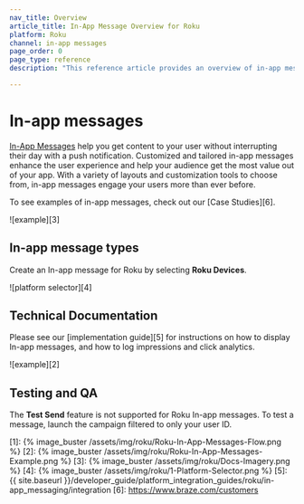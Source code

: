 ```yaml
---
nav_title: Overview
article_title: In-App Message Overview for Roku
platform: Roku
channel: in-app messages
page_order: 0
page_type: reference
description: "This reference article provides an overview of in-app messages, including best practices, and use cases."

---
```


# In-app messages

[In-App Messages]({{site.baseurl}}/user_guide/message_building_by_channel/in-app_messages/) help you get content to your user without interrupting their day with a push notification. Customized and tailored in-app messages enhance the user experience and help your audience get the most value out of your app. With a variety of layouts and customization tools to choose from, in-app messages engage your users more than ever before.

To see examples of in-app messages, check out our [Case Studies][6].

![example][3]

## In-app message types

Create an In-app message for Roku by selecting __Roku Devices__.

![platform selector][4]

## Technical Documentation

Please see our [implementation guide][5] for instructions on how to display In-app messages, and how to log impressions and click analytics.

![example][2]

## Testing and QA

The __Test Send__ feature is not supported for Roku In-app messages. To test a message, launch the campaign filtered to only your user ID.

[1]: {% image_buster /assets/img/roku/Roku-In-App-Messages-Flow.png %}
[2]: {% image_buster /assets/img/roku/Roku-In-App-Messages-Example.png %}
[3]: {% image_buster /assets/img/roku/Docs-Imagery.png %}
[4]: {% image_buster /assets/img/roku/1-Platform-Selector.png %}
[5]: {{ site.baseurl }}/developer_guide/platform_integration_guides/roku/in-app_messaging/integration
[6]: https://www.braze.com/customers
